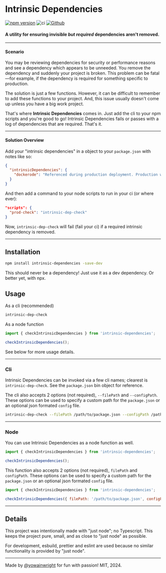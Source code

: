 # Intrinsic Dependencies

[![npm version](https://badge.fury.io/js/intrinsic-dependencies.svg)](https://badge.fury.io/js/intrinsic-dependencies)
![ci](https://github.com/yowainwright/intrinsic-dependencies/actions/workflows/ci.yml/badge.svg)
[![Github](https://badgen.net/badge/icon/github?icon=github&label&color=grey)](https://github.com/yowainwright/intrinsic-dependencies)

#### A utility for ensuring invisible _but required_ dependencies aren\'t removed.

---

#### Scenario

You may be reviewing dependencies for security or performance reasons and see a dependency which appears to be unneeded. You remove the dependency and suddenly your project is broken. This problem can be fatal—for example, if the dependency is required for something specific to production.

The solution is just a few functions. However, it can be difficult to remember to add these functions to your project. And, this issue usually doesn't come up unless you have a big work project.

That's where **Intrinsic Dependencies** comes in. Just add the cli to your npm scripts and you're good to go! Intrinsic Dependencies fails or passes with a log of dependencies that are required. That's it.

---

#### Solution Overview

Add your "intrinsic dependencies" in a object to your `package.json` with notes like so:

```json
{
  "intrinsicDependencies": {
    "dockerode": "Referenced during production deployment. Production will fail if removed!",
  }
}
```

And then add a command to your node scripts to run in your ci (or where ever):

```json
"scripts": {
  "prod-check": "intrinsic-dep-check"
}
```

Now, `intrinsic-dep-check` will fail (fail your ci) if a required intrinsic dependency is removed.

---

## Installation

```sh
npm install intrinsic-dependencies -save-dev
```

This should never be a dependency! Just use it as a dev dependency. Or better yet, with npx.

## Usage

As a cli (recommended)

```sh
intrinsic-dep-check
```

As a node function

```js
import { checkIntrinsicDependencies } from 'intrinsic-dependencies';

checkIntrinsicDependencies();
```

See below for more usage details.

---

### Cli

Intrinsic Dependencies can be invoked via a few cli names; clearest is `intrinsic-dep-check`. See the `package.json` bin object for reference.

The cli also accepts 2 options (not required), `--filePath` and `--configPath`. These options can be used to specify a custom path for the `package.json` or an optional json formated `config` file.

```sh
intrinsic-dep-check --filePath /path/to/package.json --configPath /path/to/config.json
```
---

### Node

You can use Intrinsic Dependencies as a node function as well.

```js
import { checkIntrinsicDependencies } from 'intrinsic-dependencies';

checkIntrinsicDependencies();
```

This function also accepts 2 options (not required), `filePath` and `configPath`. These options can be used to specify a custom path for the `package.json` or an optional json formated `config` file.

```js
import { checkIntrinsicDependencies } from 'intrinsic-dependencies';

checkIntrinsicDependencies({ filePath: '/path/to/package.json', configPath: '/path/to/config.json' });
```

---

## Details

This project was intentionally made with "just node"; no Typescript.
This keeps the project pure, small, and as close to "just node" as possible.

For development, esbuild, prettier and eslint are used because no similar functionality is provided by "just node".

---

Made by [@yowainwright](https://github.com/yowainwright) for fun with passion! MIT, 2024.

